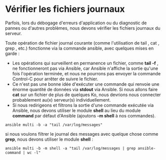 # Vérifier les fichiers journaux

Parfois, lors du débogage d'erreurs d'application ou du diagnostic de pannes ou d'autres problèmes, nous devons vérifier les fichiers journaux du serveur.

Toute opération de fichier journal courante (comme l'utilisation de tail , cat , grep , etc.) fonctionne via la commande ansible, avec quelques mises en garde :

- Les opérations qui surveillent en permanence un fichier, comme **tail -f** , ne fonctionneront pas via Ansible, car Ansible n'affiche la sortie qu'une fois l'opération terminée, et nous ne pourrons pas envoyer la commande Control-C pour arrêter de suivre le fichier.
- Ce n'est pas une bonne idée d'exécuter une commande qui renvoie une énorme quantité de données via **stdout** via Ansible. Si nous allons faire **cat** sur un fichier de plus de quelques Ko, nous devrions nous connecter probablement au(x) serveur(s) individuellement.
- Si nous redirigeons et filtrons la sortie d'une commande exécutée via Ansible, nous devons utiliser le module **shell** au lieu du module **command** par défaut d'Ansible (ajoutons **-m shell** à nos commandes).

```
ansible multi -b -a "tail /var/log/messages"
```

si nous voulons filtrer le journal des messages avec quelque chose comme **grep**, nous devons utiliser le module **shell** :

```
ansible multi -b -m shell -a "tail /var/log/messages | grep ansible-command | wc -l"
```